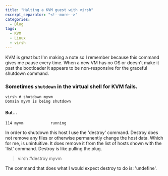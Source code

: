 ```yaml
---
title: "Halting a KVM guest with virsh"
excerpt_separator: "<!--more-->"
categories:
  - Blog
tags:
  - KVM
  - Linux
  - virsh
---
```



KVM is great but I'm making a note so I remember because this command gives me pause every time.  When a new VM has no OS or doesn't make it past the bootloader it appears to be non-responsive for the graceful shutdown command.

### Sometimes `shutdown` in the virtual shell for KVM fails.


```plaintext
virsh # shutdown myvm
Domain myvm is being shutdown
```

#### But...


```
114 myvm            running
```

In order to shutdown this host I use the 'destroy' command. Destroy does not remove any files or otherwise permanently change the host data. Which for me, is unintuitive. It does remove it from the list of hosts shown with the 'list' command. Destroy is like pulling the plug.

> virsh #destroy myvm

The command that does what I would expect destroy to do is: 'undefine'.
